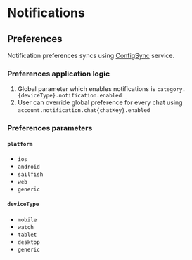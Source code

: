 # Notifications

## Preferences

Notification preferences syncs using [ConfigSync](../proto/config_sync.proto) service.

### Preferences application logic

1. Global parameter which enables notifications is `category.{deviceType}.notification.enabled`
2. User can override global preference for every chat using `account.notification.chat{chatKey}.enabled`

### Preferences parameters

#### `platform`

 - `ios`
 - `android`
 - `sailfish`
 - `web`
 - `generic`
 
#### `deviceType`

 - `mobile`
 - `watch`
 - `tablet`
 - `desktop`
 - `generic`
